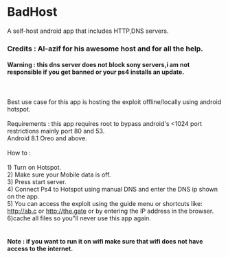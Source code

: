 # BadHost
A self-host android app that includes HTTP,DNS servers.
### Credits : Al-azif for his awesome host and for all the help.
#### Warning : this dns server does not block sony servers,i am not responsible if you get banned or your ps4 installs an update.
<br/><br/>Best use case for this app is hosting the exploit offline/locally using android hotspot.<br/><br/>Requirements : this app requires root to bypass android\'s <1024 port restrictions mainly port 80 and 53.<br/>Android 8.1 Oreo and above.<br/><br/>How to : <br/><br/>1) Turn on Hotspot.<br/>2) Make sure your Mobile data is off.<br/>3) Press start server.<br/>4) Connect Ps4 to Hotspot using manual DNS and enter the DNS ip shown on the app.<br/>5) You can access the exploit using the guide menu or shortcuts like: <br/> http://ab.c or http://the.gate or by entering the IP address in the browser.<br/>6)cache all files so you"ll never use this app again.
<br/>
<br/>
#### Note : if you want to run it on wifi make sure that wifi does not have access to the internet.

<br/>
